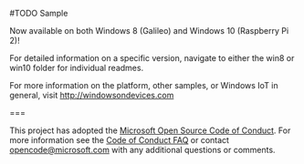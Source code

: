 #TODO Sample

Now available on both Windows 8 (Galileo) and Windows 10 (Raspberry Pi 2)!

For detailed information on a specific version, navigate to either the win8 or win10 folder for individual readmes.

For more information on the platform, other samples, or Windows IoT in general, visit http://windowsondevices.com

===

This project has adopted the [Microsoft Open Source Code of Conduct](http://microsoft.github.io/codeofconduct). For more information see the [Code of Conduct FAQ](http://microsoft.github.io/codeofconduct/faq.md) or contact [opencode@microsoft.com](mailto:opencode@microsoft.com) with any additional questions or comments. 
